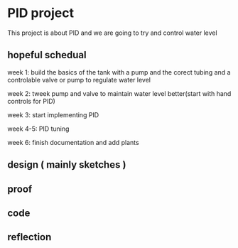 # PID project
This project is about PID and we are going to try and control water level 



## hopeful schedual 
week 1: build the basics of the tank with a pump and the corect tubing and a controlable valve or pump to regulate water level

week 2: tweek pump and valve to maintain water level better(start with hand controls for PID)

week 3: start implementing PID 

week 4-5: PID tuning 

week 6: finish documentation and add plants 




## design ( mainly sketches )




## proof



## code




## reflection 
